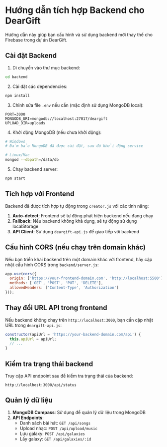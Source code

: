 # Hướng dẫn tích hợp Backend cho DearGift

Hướng dẫn này giúp bạn cấu hình và sử dụng backend mới thay thế cho Firebase trong dự án DearGift.

## Cài đặt Backend

1. Di chuyển vào thư mục backend:
```bash
cd backend
```

2. Cài đặt các dependencies:
```bash
npm install
```

3. Chỉnh sửa file `.env` nếu cần (mặc định sử dụng MongoDB local):
```
PORT=3000
MONGODB_URI=mongodb://localhost:27017/deargift
UPLOAD_DIR=uploads
```

4. Khởi động MongoDB (nếu chưa khởi động):
```bash
# Windows
# Đảm bảo MongoDB đã được cài đặt, sau đó khởi động service

# Linux/Mac
mongod --dbpath=/data/db
```

5. Chạy backend server:
```bash
npm start
```

## Tích hợp với Frontend

Backend đã được tích hợp tự động trong `creator.js` với các tính năng:

1. **Auto-detect**: Frontend sẽ tự động phát hiện backend nếu đang chạy
2. **Fallback**: Nếu backend không khả dụng, sẽ tự động sử dụng localStorage
3. **API Client**: Sử dụng `deargift-api.js` để giao tiếp với backend

## Cấu hình CORS (nếu chạy trên domain khác)

Nếu bạn triển khai backend trên một domain khác với frontend, hãy cập nhật cấu hình CORS trong `backend/server.js`:

```javascript
app.use(cors({
  origin: ['https://your-frontend-domain.com', 'http://localhost:5500'],
  methods: ['GET', 'POST', 'PUT', 'DELETE'],
  allowedHeaders: ['Content-Type', 'Authorization']
}));
```

## Thay đổi URL API trong frontend

Nếu backend không chạy trên `http://localhost:3000`, bạn cần cập nhật URL trong `deargift-api.js`:

```javascript
constructor(apiUrl = 'https://your-backend-domain.com/api') {
  this.apiUrl = apiUrl;
  // ...
}
```

## Kiểm tra trạng thái backend

Truy cập API endpoint sau để kiểm tra trạng thái của backend:

```
http://localhost:3000/api/status
```

## Quản lý dữ liệu

1. **MongoDB Compass**: Sử dụng để quản lý dữ liệu trong MongoDB
2. **API Endpoints**:
   - Danh sách bài hát: `GET /api/songs`
   - Upload nhạc: `POST /api/upload/music`
   - Lưu galaxy: `POST /api/galaxies`
   - Lấy galaxy: `GET /api/galaxies/:id`
